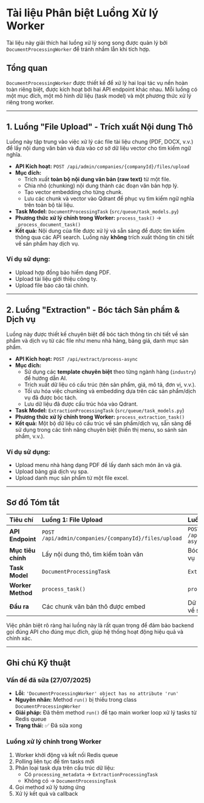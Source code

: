 # Tài liệu Phân biệt Luồng Xử lý Worker

Tài liệu này giải thích hai luồng xử lý song song được quản lý bởi `DocumentProcessingWorker` để tránh nhầm lẫn khi tích hợp.

## Tổng quan

`DocumentProcessingWorker` được thiết kế để xử lý hai loại tác vụ nền hoàn toàn riêng biệt, được kích hoạt bởi hai API endpoint khác nhau. Mỗi luồng có một mục đích, một mô hình dữ liệu (task model) và một phương thức xử lý riêng trong worker.

---

## 1. Luồng "File Upload" - Trích xuất Nội dung Thô

Luồng này tập trung vào việc xử lý các file tài liệu chung (PDF, DOCX, v.v.) để lấy nội dung văn bản và đưa vào cơ sở dữ liệu vector cho tìm kiếm ngữ nghĩa.

-   **API Kích hoạt:** `POST /api/admin/companies/{companyId}/files/upload`
-   **Mục đích:**
    -   Trích xuất **toàn bộ nội dung văn bản (raw text)** từ một file.
    -   Chia nhỏ (chunking) nội dung thành các đoạn văn bản hợp lý.
    -   Tạo vector embedding cho từng chunk.
    -   Lưu các chunk và vector vào Qdrant để phục vụ tìm kiếm ngữ nghĩa trên toàn bộ tài liệu.
-   **Task Model:** `DocumentProcessingTask` (`src/queue/task_models.py`)
-   **Phương thức xử lý chính trong Worker:** `process_task()` -> `_process_document_task()`
-   **Kết quả:** Nội dung của file được xử lý và sẵn sàng để được tìm kiếm thông qua các API search. Luồng này **không** trích xuất thông tin chi tiết về sản phẩm hay dịch vụ.

### Ví dụ sử dụng:
- Upload hợp đồng bảo hiểm dạng PDF.
- Upload tài liệu giới thiệu công ty.
- Upload file báo cáo tài chính.

---

## 2. Luồng "Extraction" - Bóc tách Sản phẩm & Dịch vụ

Luồng này được thiết kế chuyên biệt để bóc tách thông tin chi tiết về sản phẩm và dịch vụ từ các file như menu nhà hàng, bảng giá, danh mục sản phẩm.

-   **API Kích hoạt:** `POST /api/extract/process-async`
-   **Mục đích:**
    -   Sử dụng các **template chuyên biệt** theo từng ngành hàng (`industry`) để hướng dẫn AI.
    -   Trích xuất dữ liệu có cấu trúc (tên sản phẩm, giá, mô tả, đơn vị, v.v.).
    -   Tối ưu hóa việc chunking và embedding dựa trên các sản phẩm/dịch vụ đã được bóc tách.
    -   Lưu dữ liệu đã được cấu trúc hóa vào Qdrant.
-   **Task Model:** `ExtractionProcessingTask` (`src/queue/task_models.py`)
-   **Phương thức xử lý chính trong Worker:** `process_extraction_task()`
-   **Kết quả:** Một bộ dữ liệu có cấu trúc về sản phẩm/dịch vụ, sẵn sàng để sử dụng trong các tính năng chuyên biệt (hiển thị menu, so sánh sản phẩm, v.v.).

### Ví dụ sử dụng:
-   Upload menu nhà hàng dạng PDF để lấy danh sách món ăn và giá.
-   Upload bảng giá dịch vụ spa.
-   Upload danh mục sản phẩm từ một file excel.

---

## Sơ đồ Tóm tắt

| Tiêu chí | Luồng 1: File Upload | Luồng 2: Extraction API |
| :--- | :--- | :--- |
| **API Endpoint** | `POST /api/admin/companies/{companyId}/files/upload` | `POST /api/extract/process-async` |
| **Mục tiêu chính** | Lấy nội dung thô, tìm kiếm toàn văn | Bóc tách sản phẩm/dịch vụ |
| **Task Model** | `DocumentProcessingTask` | `ExtractionProcessingTask` |
| **Worker Method** | `process_task()` | `process_extraction_task()` |
| **Đầu ra** | Các chunk văn bản thô được embed | Dữ liệu JSON có cấu trúc về sản phẩm/dịch vụ |

Việc phân biệt rõ ràng hai luồng này là rất quan trọng để đảm bảo backend gọi đúng API cho đúng mục đích, giúp hệ thống hoạt động hiệu quả và chính xác.

---

## Ghi chú Kỹ thuật

### Vấn đề đã sửa (27/07/2025)
- **Lỗi:** `'DocumentProcessingWorker' object has no attribute 'run'`
- **Nguyên nhân:** Method `run()` bị thiếu trong class `DocumentProcessingWorker`
- **Giải pháp:** Đã thêm method `run()` để tạo main worker loop xử lý tasks từ Redis queue
- **Trạng thái:** ✅ Đã sửa xong

### Luồng xử lý chính trong Worker
1. Worker khởi động và kết nối Redis queue
2. Polling liên tục để tìm tasks mới
3. Phân loại task dựa trên cấu trúc dữ liệu:
   - Có `processing_metadata` → `ExtractionProcessingTask`
   - Không có → `DocumentProcessingTask`
4. Gọi method xử lý tương ứng
5. Xử lý kết quả và callback
